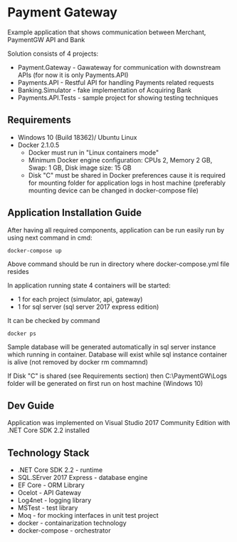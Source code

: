 # Payment Gateway
Example application that shows communication between Merchant, PaymentGW API and Bank

Solution consists of 4 projects:

- Payment.Gateway -  Gawateway for communication with downstream APIs (for now it is only Payments.API)
- Payments.API - Restful API for handling Payments related requests 
- Banking.Simulator - fake implementation of Acquiring Bank
- Payments.API.Tests - sample project for showing testing techniques


## Requirements 

* Windows 10 (Build 18362)/ Ubuntu Linux
* Docker 2.1.0.5 
  - Docker must run in "Linux containers mode"
  - Minimum Docker engine configuration: CPUs 2, Memory 2 GB, Swap: 1 GB, Disk image size: 15 GB
  - Disk "C" must be shared in Docker preferences cause it is required for mounting folder for application logs in host machine (preferably mounting device can be changed in docker-compose file)


## Application Installation Guide

After having all required components, application can be run easily run by using next command in cmd:

```
docker-compose up
```

Above command should be run in directory where docker-compose.yml file resides


In application running state 4 containers will be started: 
- 1 for each project (simulator, api, gateway)
- 1 for sql server (sql server 2017 express edition)

It can be checked by command 
 
 ```
 docker ps
 ```
 
Sample database will be generated automatically in sql server instance which running in container. Database will exist while sql instance container is alive (not removed by docker rm commamnd)

If Disk "C" is shared (see Requirements section) then C:\PaymentGW\Logs folder will be generated on first run on host machine (Windows 10)
 
 ## Dev Guide
 
 Application was implemented on Visual Studio 2017 Community Edition with .NET Core SDK 2.2 installed
 
 
 ## Technology Stack
 
 * .NET Core SDK 2.2 - runtime
 * SQL.SErver 2017 Express - database engine
 * EF Core - ORM Library
 * Ocelot - API Gateway
 * Log4net - logging library
 * MSTest - test library
 * Moq - for mocking interfaces in unit test project
 * docker - containarization technology
 * docker-compose - orchestrator 
 
 
 
 
 
 
